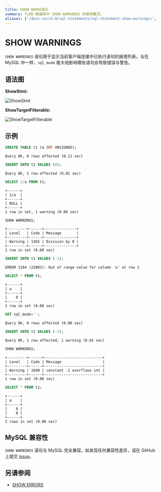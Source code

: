 ```yaml
---
title: SHOW WARNINGS
summary: TiDB 数据库中 SHOW WARNINGS 的使用概况。
aliases: ['/docs-cn/v3.0/sql-statements/sql-statement-show-warnings/','/docs-cn/v3.0/reference/sql/statements/show-warnings/']
---
```


# SHOW WARNINGS

`SHOW WARNINGS` 语句用于显示当前客户端连接中已执行语句的报错列表。与在 MySQL 中一样，`sql_mode` 极大地影响哪些语句会导致错误与警告。

## 语法图

**ShowStmt:**

![ShowStmt](https://docs-download.pingcap.com/media/images/docs-cn/sqlgram/ShowStmt.png)

**ShowTargetFilterable:**

![ShowTargetFilterable](https://docs-download.pingcap.com/media/images/docs-cn/sqlgram/ShowTargetFilterable.png)

## 示例


```sql
CREATE TABLE t1 (a INT UNSIGNED);
```

```
Query OK, 0 rows affected (0.11 sec)
```


```sql
INSERT INTO t1 VALUES (0);
```

```
Query OK, 1 row affected (0.02 sec)
```


```sql
SELECT 1/a FROM t1;
```

```
+------+
| 1/a  |
+------+
| NULL |
+------+
1 row in set, 1 warning (0.00 sec)
```


```sql
SHOW WARNINGS;
```

```
+---------+------+---------------+
| Level   | Code | Message       |
+---------+------+---------------+
| Warning | 1365 | Division by 0 |
+---------+------+---------------+
1 row in set (0.00 sec)
```


```sql
INSERT INTO t1 VALUES (-1);
```

```
ERROR 1264 (22003): Out of range value for column 'a' at row 1
```


```sql
SELECT * FROM t1;
```

```
+------+
| a    |
+------+
|    0 |
+------+
1 row in set (0.00 sec)
```


```sql
SET sql_mode='';
```

```
Query OK, 0 rows affected (0.00 sec)
```


```sql
INSERT INTO t1 VALUES (-1);
```

```
Query OK, 1 row affected, 1 warning (0.01 sec)
```


```sql
SHOW WARNINGS;
```

```
+---------+------+---------------------------+
| Level   | Code | Message                   |
+---------+------+---------------------------+
| Warning | 1690 | constant -1 overflows int |
+---------+------+---------------------------+
1 row in set (0.00 sec)
```


```sql
SELECT * FROM t1;
```

```
+------+
| a    |
+------+
|    0 |
|    0 |
+------+
2 rows in set (0.00 sec)
```

## MySQL 兼容性

`SHOW WARNINGS` 语句与 MySQL 完全兼容。如发现任何兼容性差异，请在 GitHub 上提交 [issue](https://github.com/pingcap/tidb/issues/new/choose)。

## 另请参阅

* [SHOW ERRORS](/sql-statements/sql-statement-show-errors.md)
